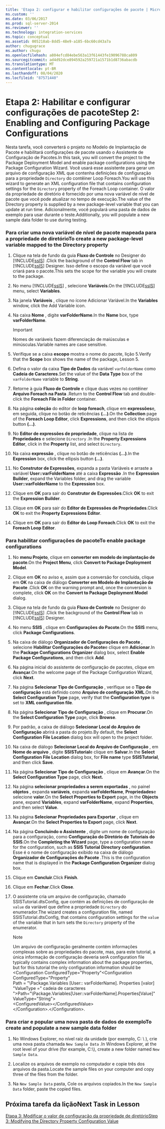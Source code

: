 ```yaml
---
title: 'Etapa 2: configurar e habilitar configurações de pacote | Microsoft Docs'
ms.custom: ''
ms.date: 03/06/2017
ms.prod: sql-server-2014
ms.reviewer: ''
ms.technology: integration-services
ms.topic: conceptual
ms.assetid: 005218ab-8dd5-48e9-a185-6bc60cd43a7a
author: chugugrace
ms.author: chugu
ms.openlocfilehash: a804efcd84ebe563a13f61443fe19096788ca809
ms.sourcegitcommit: ad4d92dce894592a259721a1571b1d8736abacdb
ms.translationtype: MT
ms.contentlocale: pt-BR
ms.lasthandoff: 08/04/2020
ms.locfileid: "87571440"
---
```

# <a name="step-2-enabling-and-configuring-package-configurations"></a><span data-ttu-id="7e3b3-102">Etapa 2: Habilitar e configurar configurações de pacote</span><span class="sxs-lookup"><span data-stu-id="7e3b3-102">Step 2: Enabling and Configuring Package Configurations</span></span>
  <span data-ttu-id="7e3b3-103">Nesta tarefa, você converterá o projeto no Modelo de Implantação de Pacote e habilitará configurações de pacote usando o Assistente de Configuração de Pacotes.</span><span class="sxs-lookup"><span data-stu-id="7e3b3-103">In this task, you will convert the project to the Package Deployment Model and enable package configurations using the Package Configuration Wizard.</span></span> <span data-ttu-id="7e3b3-104">Você usará esse assistente para gerar um arquivo de configuração XML que contenha definições de configuração para a propriedade `Directory` do contêiner Loop Foreach.</span><span class="sxs-lookup"><span data-stu-id="7e3b3-104">You will use this wizard to generate an XML configuration file that contains configuration settings for the `Directory` property of the Foreach Loop container.</span></span> <span data-ttu-id="7e3b3-105">O valor da propriedade de diretório é fornecido por uma nova variável de nível de pacote que você pode atualizar no tempo de execução.</span><span class="sxs-lookup"><span data-stu-id="7e3b3-105">The value of the Directory property is supplied by a new package-level variable that you can update at run time.</span></span> <span data-ttu-id="7e3b3-106">Adicionalmente, você populará uma pasta de dados de exemplo para usar durante o teste.</span><span class="sxs-lookup"><span data-stu-id="7e3b3-106">Additionally, you will populate a new sample data folder to use during testing.</span></span>  
  
### <a name="to-create-a-new-package-level-variable-mapped-to-the-directory-property"></a><span data-ttu-id="7e3b3-107">Para criar uma nova variável de nível de pacote mapeada para a propriedade de diretório</span><span class="sxs-lookup"><span data-stu-id="7e3b3-107">To create a new package-level variable mapped to the Directory property</span></span>  
  
1.  <span data-ttu-id="7e3b3-108">Clique na tela de fundo da guia **Fluxo de Controle** no Designer do [!INCLUDE[ssIS](../includes/ssis-md.md)] .</span><span class="sxs-lookup"><span data-stu-id="7e3b3-108">Click the background of the **Control Flow** tab in [!INCLUDE[ssIS](../includes/ssis-md.md)] Designer.</span></span> <span data-ttu-id="7e3b3-109">Isso define o escopo da variável que você criará para o pacote.</span><span class="sxs-lookup"><span data-stu-id="7e3b3-109">This sets the scope for the variable you will create to the package.</span></span>  
  
2.  <span data-ttu-id="7e3b3-110">No menu [!INCLUDE[ssIS](../includes/ssis-md.md)] , selecione **Variáveis**.</span><span class="sxs-lookup"><span data-stu-id="7e3b3-110">On the [!INCLUDE[ssIS](../includes/ssis-md.md)] menu, select **Variables**.</span></span>  
  
3.  <span data-ttu-id="7e3b3-111">Na janela **Variáveis** , clique no ícone Adicionar Variável.</span><span class="sxs-lookup"><span data-stu-id="7e3b3-111">In the **Variables** window, click the Add Variable icon.</span></span>  
  
4.  <span data-ttu-id="7e3b3-112">Na caixa **Nome** , digite **varFolderName**.</span><span class="sxs-lookup"><span data-stu-id="7e3b3-112">In the **Name** box, type **varFolderName**.</span></span>  
  
    > [!IMPORTANT]  
    >  <span data-ttu-id="7e3b3-113">Nomes de variáveis fazem diferenciação de maiúsculas e minúsculas.</span><span class="sxs-lookup"><span data-stu-id="7e3b3-113">Variable names are case sensitive.</span></span>  
  
5.  <span data-ttu-id="7e3b3-114">Verifique se a caixa **escopo** mostra o nome do pacote, lição 5.</span><span class="sxs-lookup"><span data-stu-id="7e3b3-114">Verify that the **Scope** box shows the name of the package, Lesson 5.</span></span>  
  
6.  <span data-ttu-id="7e3b3-115">Defina o valor da caixa **Tipo de Dados** da variável `varFolderName` como **Cadeia de Caracteres**.</span><span class="sxs-lookup"><span data-stu-id="7e3b3-115">Set the value of the **Data Type** box of the `varFolderName` variable to **String**.</span></span>  
  
7.  <span data-ttu-id="7e3b3-116">Retorne à guia **Fluxo de Controle** e clique duas vezes no contêiner **Arquivo Foreach na Pasta** .</span><span class="sxs-lookup"><span data-stu-id="7e3b3-116">Return to the **Control Flow** tab and double-click the **Foreach File in Folder** container.</span></span>  
  
8.  <span data-ttu-id="7e3b3-117">Na página **coleção** do editor de **loop foreach**, clique em **expressões**e, em seguida, clique no botão de reticências **(...)**.</span><span class="sxs-lookup"><span data-stu-id="7e3b3-117">On the **Collection** page of the **Foreach Loop Editor**, click **Expressions**, and then click the ellipsis button **(...)**.</span></span>  
  
9. <span data-ttu-id="7e3b3-118">No **Editor de expressões de propriedade**, clique na lista de **Propriedades** e selecione `Directory` .</span><span class="sxs-lookup"><span data-stu-id="7e3b3-118">In the **Property Expressions Editor**, click in the **Property** list, and select `Directory`.</span></span>  
  
10. <span data-ttu-id="7e3b3-119">Na caixa **expressão** , clique no botão de reticências **(...)**.</span><span class="sxs-lookup"><span data-stu-id="7e3b3-119">In the **Expression** box, click the ellipsis button **(...)**.</span></span>  
  
11. <span data-ttu-id="7e3b3-120">No **Construtor de Expressões**, expanda a pasta Variáveis e arraste a variável **User::varFolderName** até a caixa **Expressão** .</span><span class="sxs-lookup"><span data-stu-id="7e3b3-120">In the **Expression Builder**, expand the Variables folder, and drag the variable **User::varFolderName** to the **Expression** box.</span></span>  
  
12. <span data-ttu-id="7e3b3-121">Clique em **OK** para sair do **Construtor de Expressões**.</span><span class="sxs-lookup"><span data-stu-id="7e3b3-121">Click **OK** to exit the **Expression Builder**.</span></span>  
  
13. <span data-ttu-id="7e3b3-122">Clique em **OK** para sair do **Editor de Expressões de Propriedades**.</span><span class="sxs-lookup"><span data-stu-id="7e3b3-122">Click **OK** to exit the **Property Expressions Editor**.</span></span>  
  
14. <span data-ttu-id="7e3b3-123">Clique em **OK** para sair do **Editor do Loop Foreach**.</span><span class="sxs-lookup"><span data-stu-id="7e3b3-123">Click **OK** to exit the **Foreach Loop Editor**.</span></span>  
  
### <a name="to-enable-package-configurations"></a><span data-ttu-id="7e3b3-124">Para habilitar configurações de pacote</span><span class="sxs-lookup"><span data-stu-id="7e3b3-124">To enable package configurations</span></span>  
  
1.  <span data-ttu-id="7e3b3-125">No **menu Projeto**, clique em **converter em modelo de implantação de pacote**.</span><span class="sxs-lookup"><span data-stu-id="7e3b3-125">On the **Project Menu**, click **Convert to Package Deployment Model**.</span></span>  
  
2.  <span data-ttu-id="7e3b3-126">Clique em **OK** no aviso e, assim que a conversão for concluída, clique em **OK** na caixa de diálogo **Converter em Modelo de Implantação de Pacote** .</span><span class="sxs-lookup"><span data-stu-id="7e3b3-126">Click **OK** on the warning prompt and, once the conversion is complete, click **OK** on the **Convert to Package Deployment Model** dialog.</span></span>  
  
3.  <span data-ttu-id="7e3b3-127">Clique na tela de fundo da guia **Fluxo de Controle** no Designer do [!INCLUDE[ssIS](../includes/ssis-md.md)] .</span><span class="sxs-lookup"><span data-stu-id="7e3b3-127">Click the background of the **Control Flow** tab in [!INCLUDE[ssIS](../includes/ssis-md.md)] Designer.</span></span>  
  
4.  <span data-ttu-id="7e3b3-128">No menu **SSIS** , clique em **Configurações do Pacote**.</span><span class="sxs-lookup"><span data-stu-id="7e3b3-128">On the **SSIS** menu, click **Package Configurations**.</span></span>  
  
5.  <span data-ttu-id="7e3b3-129">Na caixa de diálogo **Organizador de Configurações do Pacote** , selecione **Habilitar Configurações do Pacote**e clique em **Adicionar**.</span><span class="sxs-lookup"><span data-stu-id="7e3b3-129">In the **Package Configurations Organizer** dialog box, select **Enable Package Configurations**, and then click **Add**.</span></span>  
  
6.  <span data-ttu-id="7e3b3-130">Na página inicial do assistente de configuração de pacotes, clique em **Avançar**.</span><span class="sxs-lookup"><span data-stu-id="7e3b3-130">On the welcome page of the Package Configuration Wizard, click **Next**.</span></span>  
  
7.  <span data-ttu-id="7e3b3-131">Na página **Selecionar Tipo de Configuração** , verifique se o **Tipo de configuração** está definido como **Arquivo de configuração XML**.</span><span class="sxs-lookup"><span data-stu-id="7e3b3-131">On the **Select Configuration Type** page, verify that the **Configuration type** is set to **XML configuration file**.</span></span>  
  
8.  <span data-ttu-id="7e3b3-132">Na página **Selecionar Tipo de Configuração** , clique em **Procurar**.</span><span class="sxs-lookup"><span data-stu-id="7e3b3-132">On the **Select Configuration Type** page, click **Browse**.</span></span>  
  
9. <span data-ttu-id="7e3b3-133">Por padrão, a caixa de diálogo **Selecionar Local do Arquivo de Configuração** abrirá a pasta do projeto.</span><span class="sxs-lookup"><span data-stu-id="7e3b3-133">By default, the **Select Configuration File Location** dialog box will open to the project folder.</span></span>  
  
10. <span data-ttu-id="7e3b3-134">Na caixa de diálogo **Selecionar Local do Arquivo de Configuração** , em **Nome do arquivo** , digite **SSISTutorial**e clique em **Salvar**.</span><span class="sxs-lookup"><span data-stu-id="7e3b3-134">In the **Select Configuration File Location** dialog box, for **File name** type **SSISTutorial**, and then click **Save**.</span></span>  
  
11. <span data-ttu-id="7e3b3-135">Na página **Selecionar Tipo de Configuração** , clique em **Avançar**.</span><span class="sxs-lookup"><span data-stu-id="7e3b3-135">On the **Select Configuration Type** page, click **Next.**</span></span>  
  
12. <span data-ttu-id="7e3b3-136">Na página **selecionar propriedades a serem exportadas** , no painel **objetos** , expanda **variáveis**, expanda **varFolderName**, **Propriedades**e selecione **valor**.</span><span class="sxs-lookup"><span data-stu-id="7e3b3-136">On the **Select Properties to Export** page, in the **Objects** pane, expand **Variables**, expand **varFolderName**, expand **Properties**, and then select **Value**.</span></span>  
  
13. <span data-ttu-id="7e3b3-137">Na página **Selecionar Propriedades para Exportar** , clique em **Avançar**.</span><span class="sxs-lookup"><span data-stu-id="7e3b3-137">On the **Select Properties to Export** page, click **Next**.</span></span>  
  
14. <span data-ttu-id="7e3b3-138">Na página **Concluindo o Assistente** , digite um nome de configuração para a configuração, como **Configuração do Diretório de Tutoriais do SSIS**.</span><span class="sxs-lookup"><span data-stu-id="7e3b3-138">On the **Completing the Wizard** page, type a configuration name for the configuration, such as **SSIS Tutorial Directory configuration**.</span></span> <span data-ttu-id="7e3b3-139">Esse é o nome de configuração exibido na caixa de diálogo **Organizador de Configurações do Pacote** .</span><span class="sxs-lookup"><span data-stu-id="7e3b3-139">This is the configuration name that is displayed in the **Package Configuration Organizer** dialog box.</span></span>  
  
15. <span data-ttu-id="7e3b3-140">Clique em **Concluir**.</span><span class="sxs-lookup"><span data-stu-id="7e3b3-140">Click **Finish**.</span></span>  
  
16. <span data-ttu-id="7e3b3-141">Clique em **Fechar**.</span><span class="sxs-lookup"><span data-stu-id="7e3b3-141">Click **Close**.</span></span>  
  
17. <span data-ttu-id="7e3b3-142">O assistente cria um arquivo de configuração, chamado SSISTutorial.dtsConfig, que contém as definições de configuração de `value` da variável que define a propriedade `Directory` do enumerador.</span><span class="sxs-lookup"><span data-stu-id="7e3b3-142">The wizard creates a configuration file, named SSISTutorial.dtsConfig, that contains configuration settings for the `value` of the variable that in turn sets the `Directory` property of the enumerator.</span></span>  
  
    > [!NOTE]  
    >  <span data-ttu-id="7e3b3-143">Um arquivo de configuração geralmente contém informações complexas sobre as propriedades do pacote, mas, para este tutorial, a única informação de configuração deveria ser</span><span class="sxs-lookup"><span data-stu-id="7e3b3-143">A configuration file typically contains complex information about the package properties, but for this tutorial the only configuration information should be</span></span>  
    > <span data-ttu-id="7e3b3-144"><Configuration ConfiguredType="Property"</span><span class="sxs-lookup"><span data-stu-id="7e3b3-144"><Configuration ConfiguredType="Property"</span></span>  
    > <span data-ttu-id="7e3b3-145">Path = "\Package.Variables [User:: varFolderName]. Properties [valor] "ValueType =" cadeia de caracteres "\></span><span class="sxs-lookup"><span data-stu-id="7e3b3-145">Path="\Package.Variables[User::varFolderName].Properties[Value]" ValueType="String"\></span></span>  
    >  \<ConfiguredValue>\</ConfiguredValue>  
    > <span data-ttu-id="7e3b3-146">\</Configuration>.</span><span class="sxs-lookup"><span data-stu-id="7e3b3-146">\</Configuration>.</span></span>  
  
### <a name="to-create-and-populate-a-new-sample-data-folder"></a><span data-ttu-id="7e3b3-147">Para criar e popular uma nova pasta de dados de exemplo</span><span class="sxs-lookup"><span data-stu-id="7e3b3-147">To create and populate a new sample data folder</span></span>  
  
1.  <span data-ttu-id="7e3b3-148">No Windows Explorer, no nível raiz da unidade (por exemplo, C: \\ ), crie uma nova pasta chamada `New Sample Data` .</span><span class="sxs-lookup"><span data-stu-id="7e3b3-148">In Windows Explorer, at the root level of your drive (for example, C:\\), create a new folder named `New Sample Data`.</span></span>  
  
2.  <span data-ttu-id="7e3b3-149">Localize os arquivos de exemplo no computador e copie três dos arquivos da pasta.</span><span class="sxs-lookup"><span data-stu-id="7e3b3-149">Locate the sample files on your computer and copy three of the files from the folder.</span></span>  
  
3.  <span data-ttu-id="7e3b3-150">Na `New Sample Data` pasta, Cole os arquivos copiados.</span><span class="sxs-lookup"><span data-stu-id="7e3b3-150">In the `New Sample Data` folder, paste the copied files.</span></span>  
  
## <a name="next-task-in-lesson"></a><span data-ttu-id="7e3b3-151">Próxima tarefa da lição</span><span class="sxs-lookup"><span data-stu-id="7e3b3-151">Next Task in Lesson</span></span>  
 [<span data-ttu-id="7e3b3-152">Etapa 3: Modificar o valor de configuração da propriedade de diretório</span><span class="sxs-lookup"><span data-stu-id="7e3b3-152">Step 3: Modifying the Directory Property Configuration Value</span></span>](lesson-5-3-modifying-the-directory-property-configuration-value.md)  
  
  
